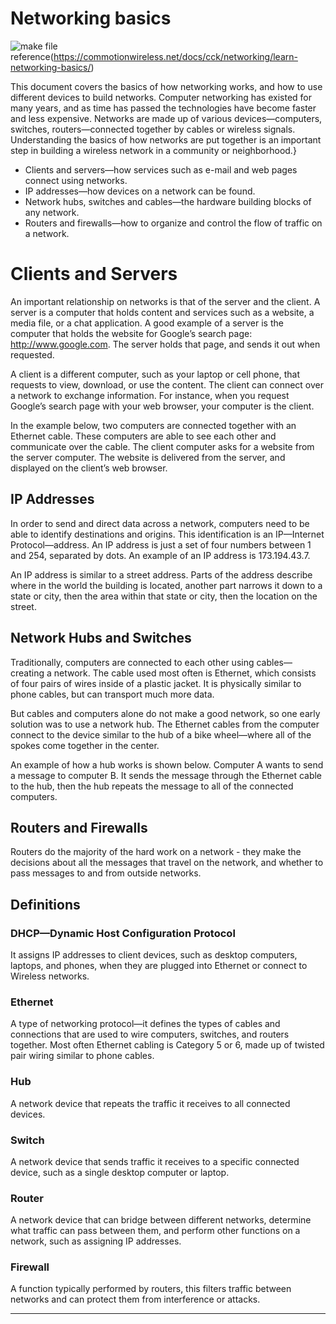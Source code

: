 # Networking basics

![make file](https://blackhillsinfosec.com/wp-content/uploads/legacy/hx8MlVz9MTRg1NfsIfsi7lv7I3yNsKY1xbY8NYOuIl3pKcUB5B4AAsNIXQtXpVGxfIVcJ2YocHpNV_0zwsE1mRmUB00bDriFZSggec3SQY_mrunN_UArmxtOkcKrD9WdJeWo8Mhv)
reference(https://commotionwireless.net/docs/cck/networking/learn-networking-basics/)

This document covers the basics of how networking works, and how to use different devices to build networks. Computer networking has existed for many years, and as time has passed the technologies have become faster and less expensive. Networks are made up of various devices—computers, switches, routers—connected together by cables or wireless signals. Understanding the basics of how networks are put together is an important step in building a wireless network in a community or neighborhood.}

* Clients and servers—how services such as e-mail and web pages connect using networks.
* IP addresses—how devices on a network can be found.
* Network hubs, switches and cables—the hardware building blocks of any network.
* Routers and firewalls—how to organize and control the flow of traffic on a network.

# Clients and Servers

An important relationship on networks is that of the server and the client. A server is a computer that holds content and services such as a website, a media file, or a chat application. A good example of a server is the computer that holds the website for Google’s search page: http://www.google.com. The server holds that page, and sends it out when requested.

A client is a different computer, such as your laptop or cell phone, that requests to view, download, or use the content. The client can connect over a network to exchange information. For instance, when you request Google’s search page with your web browser, your computer is the client.

In the example below, two computers are connected together with an Ethernet cable. These computers are able to see each other and communicate over the cable. The client computer asks for a website from the server computer. The website is delivered from the server, and displayed on the client’s web browser.


##  IP Addresses

In order to send and direct data across a network, computers need to be able to identify destinations and origins. This identification is an IP—Internet Protocol—address. An IP address is just a set of four numbers between 1 and 254, separated by dots. An example of an IP address is 173.194.43.7.

An IP address is similar to a street address. Parts of the address describe where in the world the building is located, another part narrows it down to a state or city, then the area within that state or city, then the location on the street.

## Network Hubs and Switches

Traditionally, computers are connected to each other using cables—creating a network. The cable used most often is Ethernet, which consists of four pairs of wires inside of a plastic jacket. It is physically similar to phone cables, but can transport much more data.

But cables and computers alone do not make a good network, so one early solution was to use a network hub. The Ethernet cables from the computer connect to the device similar to the hub of a bike wheel—where all of the spokes come together in the center.

An example of how a hub works is shown below. Computer A wants to send a message to computer B. It sends the message through the Ethernet cable to the hub, then the hub repeats the message to all of the connected computers.

## Routers and Firewalls

Routers do the majority of the hard work on a network - they make the decisions about all the messages that travel on the network, and whether to pass messages to and from outside networks. 



## Definitions

### DHCP—Dynamic Host Configuration Protocol
It assigns IP addresses to client devices, such as desktop computers, laptops, and phones, when they are plugged into Ethernet or connect to Wireless networks.
### Ethernet
A type of networking protocol—it defines the types of cables and connections that are used to wire computers, switches, and routers together. Most often Ethernet cabling is Category 5 or 6, made up of twisted pair wiring similar to phone cables.
### Hub
A network device that repeats the traffic it receives to all connected devices.
### Switch
A network device that sends traffic it receives to a specific connected device, such as a single desktop computer or laptop.
### Router
A network device that can bridge between different networks, determine what traffic can pass between them, and perform other functions on a network, such as assigning IP addresses.
### Firewall
A function typically performed by routers, this filters traffic between networks and can protect them from interference or attacks.

-----
